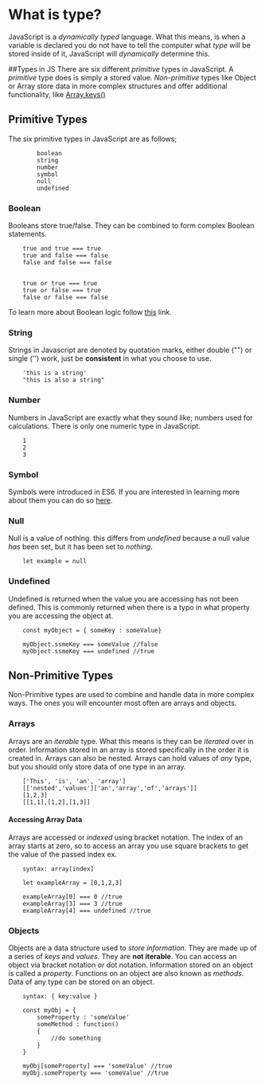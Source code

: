 # What is type?

JavaScript is a _dynamically typed_ language. What this means, is when a variable is declared you do not have to tell the computer what _type_ will be stored inside of it, JavaScript will _dynamically_ determine this.

##Types in JS
There are six different _primitive_ types in JavaScript. A _primitive_ type does is simply a stored value. _Non-primitive_ types like Object or Array store data in more complex structures and offer additional functionality, like [Array.keys()](https://developer.mozilla.org/en-US/docs/Web/JavaScript/Reference/Global_Objects/Array/keys)

## Primitive Types
The six primitive types in JavaScript are as follows;
```
        boolean
        string
        number
        symbol
        null
        undefined
```
### Boolean
Booleans store true/false. They can be combined to form complex Boolean statements.
```
    true and true === true
    true and false === false
    false and false === false

    
    true or true === true
    true or false === true
    false or false === false
```
To learn more about Boolean logic follow [this](https://www.geeksforgeeks.org/javascript-boolean/) link.

### String
Strings in Javascript are denoted by quotation marks, either double ("") or single ('') work, just be **consistent** in what you choose to use.
```    
    'this is a string'
    "this is also a string"
```

### Number
Numbers in JavaScript are exactly what they sound like; numbers used for calculations. There is only one numeric type in JavaScript.
```
    1
    2
    3
```
### Symbol
Symbols were introduced in ES6. If you are interested in learning more about them you can do so [here](https://developer.mozilla.org/en-US/docs/Web/JavaScript/Reference/Global_Objects/Symbol).

### Null
Null is a value of nothing. this differs from _undefined_ because a null value _has_ been set, but it has been set to _nothing_.
```
    let example = null
```
### Undefined
Undefined is returned when the value you are accessing has not been defined. This is commonly returned when there is a typo in what property you are accessing the object at.
```
    const myObject = { someKey : someValue}

    myObject.ssmeKey === someValue //false
    myObject.ssmeKey === undefined //true
```
## Non-Primitive Types
Non-Primitive types are used to combine and handle data in more complex ways. The ones you will encounter most often are arrays and objects.

### Arrays
Arrays are an _iterable_ type. What this means is they can be _iterated_ over in order. Information stored in an array is stored specifically in the order it is created in. Arrays can also be nested. Arrays can hold values of _any_ type, but you should only store data of one type in an array.
```
    ['This', 'is', 'an', 'array']
    [['nested','values']['an','array','of','arrays']]
    [1,2,3]
    [[1,1],[1,2],[1,3]]
```
#### Accessing Array Data
Arrays are accessed or _indexed_ using bracket notation. The index of an array starts at zero, so to access an array you use square brackets to get the value of the passed index ex. 
```    
    syntax: array[index]

    let exampleArray = [0,1,2,3]

    exampleArray[0] === 0 //true
    exampleArray[3] === 3 //true
    exampleArray[4] === undefined //true
```
### Objects
Objects are a data structure used to _store information_. They are made up of a series of _keys_ and _values_. They are __not iterable__. You can access an object via bracket notation _or_ dot notation. Information stored on an object is called a _property_. Functions on an object are also known as _methods_. Data of any type can be stored on an object.
```
    syntax: { key:value }

    const myObj = {
        someProperty : 'someValue'
        someMethod : function()
        { 
            //do something 
        }
    }

    myObj[someProperty] === 'someValue' //true
    myObj.someProperty === 'someValue' //true
```